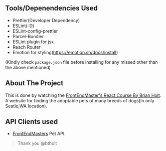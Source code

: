 ## Tools/Depenendencies Used

- Prettier(Developer Dependency)
- ESLint(-D)
- ESLint-config-prettier
- Parcel-Bundler
- ESLint plugin for jsx
- Reach Router
- Emotion for styling(https://emotion.sh/docs/install)

(Kindly check `package.json` file before installing for any missed other than the above mentioned)

  ## About The Project
  This is done by watching the [FrontEndMaster's React Course By Brian Holt](https://frontendmasters.com/courses/complete-react-v5/). A website for finding the adoptable pets of many breeds of dogs(In only Seatle,WA location).

## API Clients used

- [FrontEndMasters](https://frontendmasters.com/) Pet API.

> Thank you @btholt


